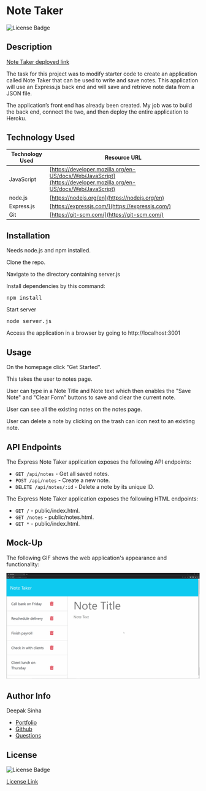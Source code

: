 # Note Taker
![License Badge](https://img.shields.io/badge/License-MIT-yellow.svg)  


## Description 
[Note Taker deployed link](https://protected-plains-20171-d8e80bc65b06.herokuapp.com/)

The task for this project was to modify starter code to create an application called Note Taker that can be used to write and save notes. This application will use an Express.js back end and will save and retrieve note data from a JSON file.

The application’s front end has already been created. My job was to build the back end, connect the two, and then deploy the entire application to Heroku.


## Technology Used 

| Technology Used         | Resource URL           | 
| ------------- |-------------| 
| JavaScript    | [https://developer.mozilla.org/en-US/docs/Web/JavaScript](https://developer.mozilla.org/en-US/docs/Web/JavaScript) | 
| node.js    | [https://nodejs.org/en](https://nodejs.org/en) | 
| Express.js    | [https://expressjs.com/](https://expressjs.com/) | 
| Git | [https://git-scm.com/](https://git-scm.com/)     |   


## Installation 

Needs node.js and npm installed.

Clone the repo.

Navigate to the directory containing server.js  

Install dependencies by this command:
<pre>
npm install
</pre>

Start server
<pre>
node server.js
</pre>

Access the application in a browser by going to http://localhost:3001 

## Usage
On the homepage click "Get Started". 

This takes the user to notes page.

User can type in a Note Title and Note text which then enables the "Save Note" and "Clear Form" buttons to save and clear the current note.

User can see all the existing notes on the notes page.

User can delete a note by clicking on the trash can icon next to an existing note.



## API Endpoints

The Express Note Taker application exposes the following API endpoints:

- `GET /api/notes` - Get all saved notes.
- `POST /api/notes` - Create a new note.
- `DELETE /api/notes/:id` - Delete a note by its unique ID.

The Express Note Taker application exposes the following HTML endpoints:

- `GET /` - public/index.html.
- `GET /notes` - public/notes.html.
- `GET *` - public/index.html.



## Mock-Up

The following GIF shows the web application's appearance and functionality:

![Note-take working gif](./images/11-express-homework-demo.gif)


## Author Info

Deepak Sinha
* [Portfolio](https://dee-here.github.io/portfolio/)
* [Github](https://github.com/dee-here)
* [Questions ](mailto:deepakdilse@gmail.com)

## License
![License Badge](https://img.shields.io/badge/License-MIT-yellow.svg)  

[License Link](https://choosealicense.com/licenses/mit/)  


